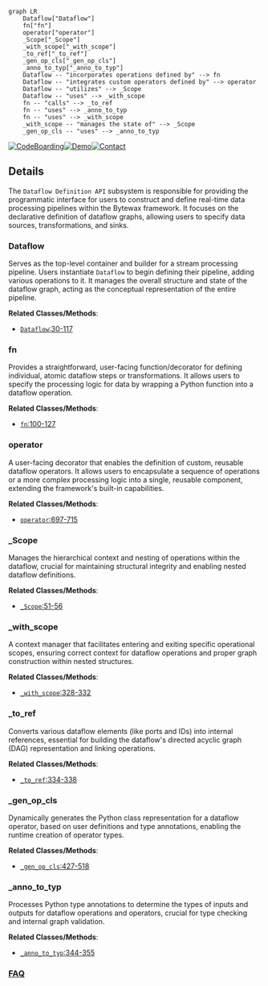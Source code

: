 ```mermaid
graph LR
    Dataflow["Dataflow"]
    fn["fn"]
    operator["operator"]
    _Scope["_Scope"]
    _with_scope["_with_scope"]
    _to_ref["_to_ref"]
    _gen_op_cls["_gen_op_cls"]
    _anno_to_typ["_anno_to_typ"]
    Dataflow -- "incorporates operations defined by" --> fn
    Dataflow -- "integrates custom operators defined by" --> operator
    Dataflow -- "utilizes" --> _Scope
    Dataflow -- "uses" --> _with_scope
    fn -- "calls" --> _to_ref
    fn -- "uses" --> _anno_to_typ
    fn -- "uses" --> _with_scope
    _with_scope -- "manages the state of" --> _Scope
    _gen_op_cls -- "uses" --> _anno_to_typ
```

[![CodeBoarding](https://img.shields.io/badge/Generated%20by-CodeBoarding-9cf?style=flat-square)](https://github.com/CodeBoarding/GeneratedOnBoardings)[![Demo](https://img.shields.io/badge/Try%20our-Demo-blue?style=flat-square)](https://www.codeboarding.org/demo)[![Contact](https://img.shields.io/badge/Contact%20us%20-%20contact@codeboarding.org-lightgrey?style=flat-square)](mailto:contact@codeboarding.org)

## Details

The `Dataflow Definition API` subsystem is responsible for providing the programmatic interface for users to construct and define real-time data processing pipelines within the Bytewax framework. It focuses on the declarative definition of dataflow graphs, allowing users to specify data sources, transformations, and sinks.

### Dataflow
Serves as the top-level container and builder for a stream processing pipeline. Users instantiate `Dataflow` to begin defining their pipeline, adding various operations to it. It manages the overall structure and state of the dataflow graph, acting as the conceptual representation of the entire pipeline.


**Related Classes/Methods**:

- <a href="https://github.com/bytewax/bytewax/blob/main/pysrc/bytewax/run.py#L30-L117" target="_blank" rel="noopener noreferrer">`Dataflow`:30-117</a>


### fn
Provides a straightforward, user-facing function/decorator for defining individual, atomic dataflow steps or transformations. It allows users to specify the processing logic for data by wrapping a Python function into a dataflow operation.


**Related Classes/Methods**:

- <a href="https://github.com/bytewax/bytewax/blob/main/pysrc/bytewax/outputs.py#L100-L127" target="_blank" rel="noopener noreferrer">`fn`:100-127</a>


### operator
A user-facing decorator that enables the definition of custom, reusable dataflow operators. It allows users to encapsulate a sequence of operations or a more complex processing logic into a single, reusable component, extending the framework's built-in capabilities.


**Related Classes/Methods**:

- <a href="https://github.com/bytewax/bytewax/blob/main/pysrc/bytewax/dataflow.py#L697-L715" target="_blank" rel="noopener noreferrer">`operator`:697-715</a>


### _Scope
Manages the hierarchical context and nesting of operations within the dataflow, crucial for maintaining structural integrity and enabling nested dataflow definitions.


**Related Classes/Methods**:

- <a href="https://github.com/bytewax/bytewax/blob/main/stubgen.py#L51-L56" target="_blank" rel="noopener noreferrer">`_Scope`:51-56</a>


### _with_scope
A context manager that facilitates entering and exiting specific operational scopes, ensuring correct context for dataflow operations and proper graph construction within nested structures.


**Related Classes/Methods**:

- <a href="https://github.com/bytewax/bytewax/blob/main/pysrc/bytewax/dataflow.py#L328-L332" target="_blank" rel="noopener noreferrer">`_with_scope`:328-332</a>


### _to_ref
Converts various dataflow elements (like ports and IDs) into internal references, essential for building the dataflow's directed acyclic graph (DAG) representation and linking operations.


**Related Classes/Methods**:

- <a href="https://github.com/bytewax/bytewax/blob/main/pysrc/bytewax/dataflow.py#L334-L338" target="_blank" rel="noopener noreferrer">`_to_ref`:334-338</a>


### _gen_op_cls
Dynamically generates the Python class representation for a dataflow operator, based on user definitions and type annotations, enabling the runtime creation of operator types.


**Related Classes/Methods**:

- <a href="https://github.com/bytewax/bytewax/blob/main/pysrc/bytewax/dataflow.py#L427-L518" target="_blank" rel="noopener noreferrer">`_gen_op_cls`:427-518</a>


### _anno_to_typ
Processes Python type annotations to determine the types of inputs and outputs for dataflow operations and operators, crucial for type checking and internal graph validation.


**Related Classes/Methods**:

- <a href="https://github.com/bytewax/bytewax/blob/main/pysrc/bytewax/dataflow.py#L344-L355" target="_blank" rel="noopener noreferrer">`_anno_to_typ`:344-355</a>




### [FAQ](https://github.com/CodeBoarding/GeneratedOnBoardings/tree/main?tab=readme-ov-file#faq)